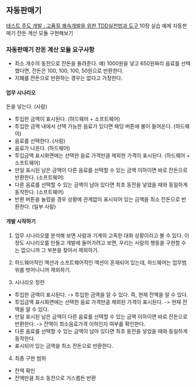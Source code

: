 ## 자동판매기
[테스트 주도 개발 : 고품질 쾌속개발을 위한 TDD실천법과 도구
](http://www.yes24.com/24/goods/3908398) 10장 실습 예제 자동판매기 잔돈 계산 모듈 구현해보기

### 자동판매기 잔돈 계산 모듈 요구사항
- 최소 개수의 동전으로 잔돈을 돌려준다.
예) 1000원을 넣고 650원짜리 음료를 선택했다면, 잔돈은 100, 100, 100, 50원으로 반환한다.
- 지폐를 잔돈으로 반환하는 경우는 없다고 가정한다.

#### 업무 시나리오
돈을 넣는다. (사람)

- 투입한 금액이 표시된다. (하드웨어 + 소프트웨어)
- 투입한 금액 내에서 선택 가능한 음료가 있다면 해당 버튼에 불이 들어온다. (하드웨어)
- 음료를 선택한다. (사람)
- 음료가 나온다. (하드웨어)
- 투입금액 표시화면에는 선택한 음료 가격만큼 제외한 가격이 표시된다. (하드웨어 + 소프트웨어)
- 만일 표시된 남은 금액이 다른 음료를 선택할 수 있는 금액 이하이면 바로 잔돈으로 반환한다. (소프트웨어)
- 다른 음료를 선택할 수 있는 금액이 남아 있다면 최초 동전을 넣었을 때와 동일하게 동작한다. (소프트웨어)
- 반환 버튼을 눌렀을 경우 상황에 관계없이 표시되어 있는 금액을 최소 잔돈으로 반환한다. (일부 사람)


#### 개발 시작하기
1. 업무 시나리오를 분석해 보면 사람과 기계의 고독한 대화 상황이라고 볼 수 있다. 이 정도 시나리오를 만들고 개발에 들어가려고 보면,
우리는 사람의 행동을 구현할 수는 없으니까 그 부분을 찾아서 제외하기.

2. 하드웨어적인 액션과 소프트웨어적인 액션이 혼재되어 있는데, 하드웨어는 업무범위를 벗어나니까 제외하기.

3. 시나리오 정련
  - 투입한 금액이 표시된다. -> 투입한 금액을 알 수 있다. 즉, 현재 잔액을 알 수 있다.
  - 투입금액 표시화면에는 선택한 음료 가격만큼 제외된 가격이 표시된다. -> 현재 잔액을 알 수 있다.
  - 만일 표시된 남은 금액이 다른 음료를 선택할 수 있는 금액 이하이면 바로 잔돈으로 반환한다. -> 잔액이 최소음료가격 이하인지 여부를 확인한다.
  - 다른 음료를 선택할 수 있는 금액이 남아 있다면 최초 동전을 넣었을 때와 동일하게 동작한다.
  - 표시되어 있는 금액을 최소 잔돈으로 반환한다.

4. 최종 구현 범위
  - 잔액 확인
  - 잔액만큼 최소 동전으로 거스름돈 반환
